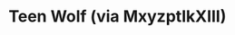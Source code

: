 <!--
id: 1589257171
link: http://tumblr.atmos.org/post/1589257171/teen-wolf-via-mxyzptlkxiii
slug: teen-wolf-via-mxyzptlkxiii
date: Mon Nov 15 2010 23:13:05 GMT-0800 (PST)
publish: 2010-11-015
tags: 
title: Teen Wolf (via MxyzptlkXIII) 
-->


Teen Wolf (via MxyzptlkXIII) 
=============================



